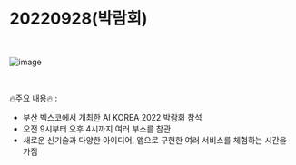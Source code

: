 # 20220928(박람회)

<br>

![image]([https://user-images.githubusercontent.com/103193673/192231375-96c045db-9673-4e0f-a7f0-4eebc0b42416.png](https://github.com/JongchanJeon/YeungJinComputerteam2/blob/746ce92f761a61349f35e358d5b9e6b28f7e1565/%EC%9A%B0%EB%A6%AC%EB%93%A4%EC%9D%98%20%EC%82%AC%EC%A7%84/20220929(%EB%B0%95%EB%9E%8C%ED%9A%8C)/20220929_123447.jpg))


<br>


🔥주요 내용🔥 : <br>
* 부산 벡스코에서 개최한 AI KOREA 2022 박람회 참석  <br>
* 오전 9시부터 오후 4시까지 여러 부스를 참관 <br>
* 새로운 신기술과 다양한 아이디어, 앱으로 구현한 여러 서비스를 체험하는 시간을 가짐<br>
